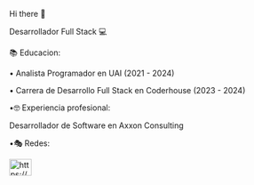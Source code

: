 Hi there 👋

Desarrollador Full Stack 💻

📚 Educacion:

• Analista Programador en UAI (2021 - 2024)

• Carrera de Desarrollo Full Stack en Coderhouse (2023 - 2024)

•🤓 Experiencia profesional:

Desarrollador de Software en Axxon Consulting 

•🎭 Redes:

<p align="left">
<a href="https://www.linkedin.com/in/bautista-gaber-16b537230/" target="blank"><img align="center" src="https://raw.githubusercontent.com/rahuldkjain/github-profile-readme-generator/master/src/images/icons/Social/linked-in-alt.svg" alt="https://www.linkedin.com/in/bautista-gaber-16b537230/" height="30" width="40" /></a>
</p>
